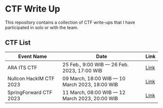 # CTF Write Up
This repository contains a collection of CTF write-ups that I have participated in solo or with the team.

## CTF List
| Event Name              | Date                                           | Link                                                                                      |
|-------------------------|------------------------------------------------|-------------------------------------------------------------------------------------------|
| ARA ITS CTF             | 25 Feb., 9:00 WIB — 26 Feb. 2023, 17:00 WIB    | [Link](https://github.com/elshiraphine/ctf-writeup/tree/main/2023-ARA)                    |
| Nullcon HackIM CTF 2023 | 09 March, 18:00 WIB — 10 March 2023, 18:00 WIB | [Link](https://github.com/elshiraphine/ctf-writeup/tree/main/2023-Nullcon%20HackIM%20CTF) |
| SpringForward CTF 2023  | 11 March, 08:00 WIB — 12 March 2023, 20:00 WIB | [Link](https://github.com/elshiraphine/ctf-writeup/tree/main/2023-SpringForward%20CTF) |